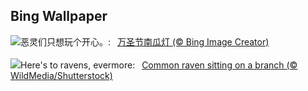 ## Bing Wallpaper
![](https://www.bing.com/th?id=OHR.HalloweenCuteAI_ZH-CN1079713117_UHD.jpg&w=1000)恶灵们只想玩个开心。:&nbsp;&ensp;[万圣节南瓜灯 (© Bing Image Creator)](https://www.bing.com/th?id=OHR.HalloweenCuteAI_ZH-CN1079713117_UHD.jpg)
<br><br/>
![](https://www.bing.com/th?id=OHR.AutumnRaven_EN-US0686194098_UHD.jpg&w=1000)Here's to ravens, evermore:&nbsp;&ensp;[Common raven sitting on a branch (© WildMedia/Shutterstock)](https://www.bing.com/th?id=OHR.AutumnRaven_EN-US0686194098_UHD.jpg)
<br><br/>
